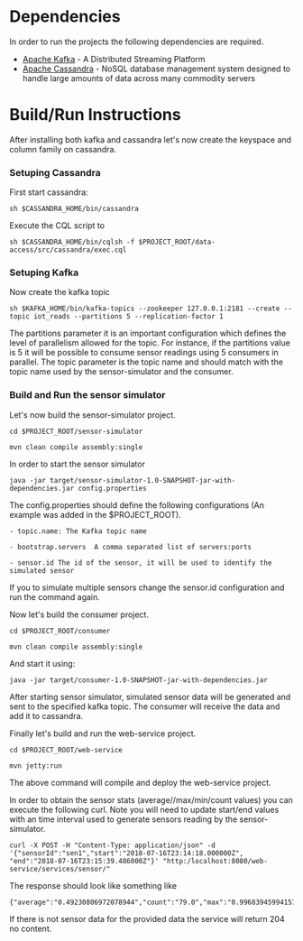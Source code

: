 

Dependencies
======================
In order to run the projects the following dependencies are required.

* [Apache Kafka](https://kafka.apache.org/downloads) - A Distributed Streaming Platform
* [Apache Cassandra](http://cassandra.apache.org/download/) - NoSQL database management system designed to handle large amounts of data across many commodity servers


Build/Run Instructions
======================

After installing both kafka and cassandra let's now create the keyspace and column family on cassandra.

### Setuping Cassandra
First start cassandra:
	
	sh $CASSANDRA_HOME/bin/cassandra

Execute the CQL script to 
	
	sh $CASSANDRA_HOME/bin/cqlsh -f $PROJECT_ROOT/data-access/src/cassandra/exec.cql 

### Setuping Kafka
Now create the kafka topic 
	
	sh $KAFKA_HOME/bin/kafka-topics --zookeeper 127.0.0.1:2181 --create --topic iot_reads --partitions 5 --replication-factor 1

The partitions parameter it is an important configuration which defines the level of parallelism allowed for the topic. For instance, if the partitions value is 5
it will be possible to consume sensor readings using 5 consumers in parallel.
The topic parameter is the topic name and should match with the topic name used by the sensor-simulator and the consumer.


### Build and Run the sensor simulator
Let's now build the sensor-simulator project.
	

	cd $PROJECT_ROOT/sensor-simulator

    mvn clean compile assembly:single
    

In order to start the sensor simulator 
	
	java -jar target/sensor-simulator-1.0-SNAPSHOT-jar-with-dependencies.jar config.properties

The config.properties should define the following configurations (An example was added in the $PROJECT_ROOT).
    
    - topic.name: The Kafka topic name 

	- bootstrap.servers  A comma separated list of servers:ports

	- sensor.id The id of the sensor, it will be used to identify the simulated sensor

If you to simulate multiple sensors change the sensor.id configuration and run the command again.

Now let's build the consumer project.

	cd $PROJECT_ROOT/consumer
 	 
 	mvn clean compile assembly:single

And start it using:

	java -jar target/consumer-1.0-SNAPSHOT-jar-with-dependencies.jar


After starting sensor simulator, simulated sensor data will be generated and sent to the specified kafka topic. The consumer will receive the data and add it to cassandra.

Finally let's build and run the web-service project.
	
	cd $PROJECT_ROOT/web-service
	
	mvn jetty:run

The above command will compile and deploy the web-service project.

In order to obtain the sensor stats (average//max/min/count values) you can execute the following curl. 
Note you will need to update start/end values with an time interval used to generate sensors reading by the sensor-simulator.


	curl -X POST -H "Content-Type: application/json" -d '{"sensorId":"sen1","start":"2018-07-16T23:14:18.000000Z", "end":"2018-07-16T23:15:39.486000Z"}' "http:/localhost:8080/web-service/services/sensor/"
    
The response should look like something like

	{"average":"0.49230806972078944","count":"79.0","max":"0.9968394599415784","min":"0.006311711200555514","sum":"38.892337507942365"}

If there is not sensor data for the provided data the service will return 204 no content.



